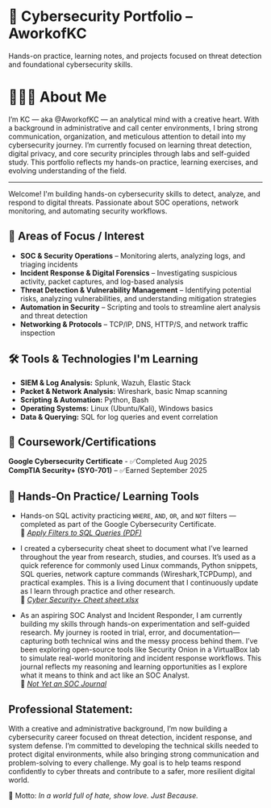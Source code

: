 # 🔐 Cybersecurity Portfolio – AworkofKC
Hands-on practice, learning notes, and projects focused on threat detection and foundational cybersecurity skills.


# 👩🏽‍💻 About Me
I’m KC — aka @AworkofKC — an analytical mind with a creative heart. With a background in administrative and call center environments, I bring strong communication, organization, and meticulous attention to detail into my cybersecurity journey. I’m currently focused on learning threat detection, digital privacy, and core security principles through labs and self-guided study. This portfolio reflects my hands-on practice, learning exercises, and evolving understanding of the field.

---

Welcome! I'm building hands-on cybersecurity skills to detect, analyze, and respond to digital threats. Passionate about SOC operations, network monitoring, and automating security workflows.


## 🧐 Areas of Focus / Interest

- **SOC & Security Operations** – Monitoring alerts, analyzing logs, and triaging incidents
- **Incident Response & Digital Forensics** – Investigating suspicious activity, packet captures, and log-based analysis
- **Threat Detection & Vulnerability Management** – Identifying potential risks, analyzing vulnerabilities, and understanding mitigation strategies
- **Automation in Security** – Scripting and tools to streamline alert analysis and threat detection
- **Networking & Protocols** – TCP/IP, DNS, HTTP/S, and network traffic inspection

## 🛠️ Tools & Technologies I'm Learning

- **SIEM & Log Analysis:** Splunk, Wazuh, Elastic Stack
- **Packet & Network Analysis:** Wireshark, basic Nmap scanning
- **Scripting & Automation:** Python, Bash
- **Operating Systems:** Linux (Ubuntu/Kali), Windows basics
- **Data & Querying:** SQL for log queries and event correlation



## 📖 Coursework/Certifications

**Google Cybersecurity Certificate** -  ✅Completed Aug 2025  
**CompTIA Security+ (SY0-701)** – ✅Earned September 2025



## 🧠 Hands-On Practice/ Learning Tools

- Hands-on SQL activity practicing `WHERE`, `AND`, `OR`, and `NOT` filters — completed as part of the Google Cybersecurity Certificate.  
📃 [*Apply Filters to SQL Queries (PDF)*](https://github.com/AworkofKC/cybersecurity-portfolio/raw/main/Apply%20filters%20to%20SQL%20queries.pdf)  
 
- I created a cybersecurity cheat sheet to document what I’ve learned throughout the year from research, studies, and courses. It’s used as a quick reference for commonly used Linux commands, Python snippets, SQL queries, network capture commands (Wireshark,TCPDump), and practical examples. This is a living document that I continuously update as I learn through practice and other research.  
📃 [*Cyber Security+ Cheet sheet.xlsx*](https://github.com/AworkofKC/cybersecurity-portfolio/blob/main/Cyber%20Security%2B%20Cheet%20sheet.xlsx)

- As an aspiring SOC Analyst and Incident Responder, I am currently building my skills through hands-on experimentation and self-guided research. My journey is rooted in trial, error, and documentation—capturing both technical wins and the messy process behind them. I’ve been exploring open-source tools like Security Onion in a VirtualBox lab to simulate real-world monitoring and incident response workflows. This journal reflects my reasoning and learning opportunities as I explore what it means to think and act like an SOC Analyst.  
📃 [*Not Yet an SOC Journal*](https://github.com/AworkofKC/cybersecurity-portfolio/blob/main/Not_yet_an_SOC_Journal.md)



## Professional Statement:
With a creative and administrative background, I’m now building a cybersecurity career focused on threat detection, incident response, and system defense. I’m committed to developing the technical skills needed to protect digital environments, while also bringing strong communication and problem-solving to every challenge. My goal is to help teams respond confidently to cyber threats and contribute to a safer, more resilient digital world.


🌟 Motto: *In a world full of hate, show love. Just Because.*
